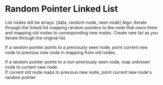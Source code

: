 Random Pointer Linked List
======
List nodes will be arrays: [data, random-node, next-node]
Algo:
Iterate through the linked list mapping random pointers to the node that owns them
and mapping old nodes to corresponding new nodes.
Create new list as you iterate through the original list.

If a random pointer points to a previously seen node, point current new node
to previous new node in mapping from old nodes.

If a random pointer points to a non-previously seen node, map unknown node to current new node.  
If current old node maps to previous new node, point current new node's random pointer

